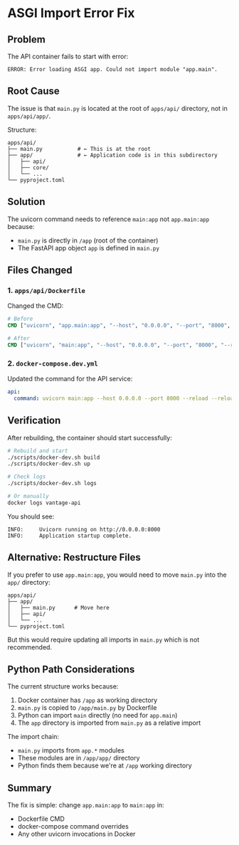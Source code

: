 # ASGI Import Error Fix

## Problem

The API container fails to start with error:

```
ERROR: Error loading ASGI app. Could not import module "app.main".
```

## Root Cause

The issue is that `main.py` is located at the root of `apps/api/` directory, not in `apps/api/app/`.

Structure:

```
apps/api/
├── main.py           # ← This is at the root
├── app/              # ← Application code is in this subdirectory
│   ├── api/
│   ├── core/
│   └── ...
└── pyproject.toml
```

## Solution

The uvicorn command needs to reference `main:app` not `app.main:app` because:

- `main.py` is directly in `/app` (root of the container)
- The FastAPI app object `app` is defined in `main.py`

## Files Changed

### 1. `apps/api/Dockerfile`

Changed the CMD:

```dockerfile
# Before
CMD ["uvicorn", "app.main:app", "--host", "0.0.0.0", "--port", "8000", "--reload"]

# After
CMD ["uvicorn", "main:app", "--host", "0.0.0.0", "--port", "8000", "--reload"]
```

### 2. `docker-compose.dev.yml`

Updated the command for the API service:

```yaml
api:
  command: uvicorn main:app --host 0.0.0.0 --port 8000 --reload --reload-dir /app
```

## Verification

After rebuilding, the container should start successfully:

```bash
# Rebuild and start
./scripts/docker-dev.sh build
./scripts/docker-dev.sh up

# Check logs
./scripts/docker-dev.sh logs

# Or manually
docker logs vantage-api
```

You should see:

```
INFO:     Uvicorn running on http://0.0.0.0:8000
INFO:     Application startup complete.
```

## Alternative: Restructure Files

If you prefer to use `app.main:app`, you would need to move `main.py` into the `app/` directory:

```
apps/api/
├── app/
│   ├── main.py      # Move here
│   ├── api/
│   └── ...
└── pyproject.toml
```

But this would require updating all imports in `main.py` which is not recommended.

## Python Path Considerations

The current structure works because:

1. Docker container has `/app` as working directory
2. `main.py` is copied to `/app/main.py` by Dockerfile
3. Python can import `main` directly (no need for `app.main`)
4. The `app` directory is imported from `main.py` as a relative import

The import chain:

- `main.py` imports from `app.*` modules
- These modules are in `/app/app/` directory
- Python finds them because we're at `/app` working directory

## Summary

The fix is simple: change `app.main:app` to `main:app` in:

- Dockerfile CMD
- docker-compose command overrides
- Any other uvicorn invocations in Docker
